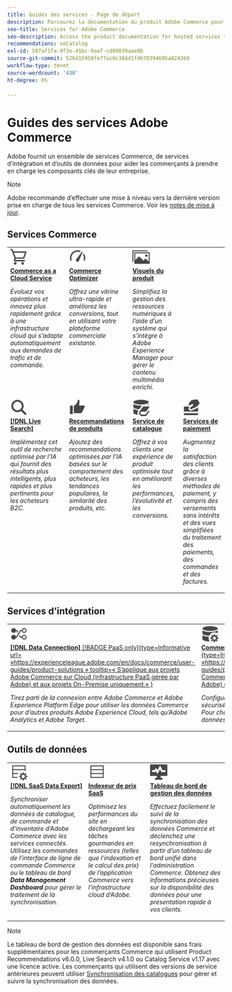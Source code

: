 ```yaml
---
title: Guides des services - Page de départ
description: Parcourez la documentation du produit Adobe Commerce pour les services SaaS Commerce
seo-title: Services for Adobe Commerce
seo-description: Access the product documentation for hosted services that help Adobe Commerce merchants support key components of their business.
recommendations: noCatalog
exl-id: 507af1fa-9f3e-41bc-9aaf-cd89839aae0b
source-git-commit: 526d15950fe77ac8c384d1fd670394695a824260
workflow-type: tm+mt
source-wordcount: '438'
ht-degree: 0%

---
```


# Guides des services Adobe Commerce

Adobe fournit un ensemble de services Commerce, de services d’intégration et d’outils de données pour aider les commerçants à prendre en charge les composants clés de leur entreprise.

>[!NOTE]
>
>Adobe recommande d’effectuer une mise à niveau vers la dernière version prise en charge de tous les services Commerce. Voir les [notes de mise à jour](release-notes-all.md).

## Services Commerce

<table style="table-layout:fixed">
<tr style="border: 0;">
   <td valign="top">
      <a href="../cloud-service/overview.md">
      <img alt="Cloud" src="../assets/icons/shopping-cart.svg" width="40">
      </a>
      <div>
         <a href="../cloud-service/overview.md">
         <strong>Commerce as a Cloud Service</strong>
         </a>
      </div>
      <p>
         <em>Évoluez vos opérations et innovez plus rapidement grâce à une infrastructure cloud qui s’adapte automatiquement aux demandes de trafic et de commande.</em>
      </p>
   </td>
   <td valign="top">
      <a href="../optimizer/overview.md">
      <img alt="Optimiser" src="../assets/icons/gauge4.svg" width="40">
      </a>
      <div>
         <a href="../optimizer/overview.md">
         <strong>Commerce Optimizer</strong>
         </a>
      </div>
      <p>
         <em>Offrez une vitrine ultra-rapide et améliorez les conversions, tout en utilisant votre plateforme commerciale existante.</em>
      </p>
   </td>
   <td valign="top">
      <a href="../product-visuals/overview.md">
      <img alt="Visuel" src="../assets/icons/images.svg" width="40">
      </a>
      <div>
         <a href="../product-visuals/overview.md">
         <strong>Visuels du produit</strong>
         </a>
      </div>
      <p>
         <em>Simplifiez la gestion des ressources numériques à l’aide d’un système qui s’intègre à Adobe Experience Manager pour gérer le contenu multimédia enrichi.</em>
      </p>
   </td>
   <td valign="top">
      <!-- Empty cell to maintain table structure -->
   </td>
</tr>
<tr style="border: 0;">
   <td valign="top">
      <a href="../live-search/overview.md">
      <img alt="Rechercher" src="../assets/icons/Magnify.svg" width="40">
      </a>
      <div>
         <a href="../live-search/overview.md">
         <strong>[!DNL Live Search]</strong>
         </a>
      </div>
      <p>
         <em>Implémentez cet outil de recherche optimisé par l’IA qui fournit des résultats plus intelligents, plus rapides et plus pertinents pour les acheteurs B2C.</em>
      </p>
   </td>
   <td valign="top">
      <a href="../product-recommendations/overview.md">
      <img alt="ThumbsUp" src="../assets/icons/ThumbUp.svg" width="40">
      </a>
      <div>
         <a href="../product-recommendations/overview.md">
         <strong>Recommandations de produits</strong>
         </a>
      </div>
      <p>
         <em>Ajoutez des recommandations optimisées par l’IA basées sur le comportement des acheteurs, les tendances populaires, la similarité des produits, etc.</em>
      </p>
   </td>
   <td valign="top">
      <a href="../catalog-service/overview.md">
      <img alt="Données de catalogue pour les services connectés" src="../assets/icons/DataBook.svg" width="40">
      </a>
      <div>
         <a href="../catalog-service/overview.md">
         <strong>Service de catalogue</strong>
         </a>
      </div>
      <p>
         <em>Offrez à vos clients une expérience de produit optimisée tout en améliorant les performances, l’évolutivité et les conversions.</em>
      </p>
   </td>
   <td valign="top">
      <a href="../payment-services/guide-overview.md">
      <img alt="Paiements par carte de crédit" src="../assets/icons/CreditCard.svg" width="40">
      </a>
      <div>
         <a href="../payment-services/guide-overview.md">
         <strong> Services de paiement </strong>
         </a>
      </div>
      <p>
         <em>Augmentez la satisfaction des clients grâce à diverses méthodes de paiement, y compris des versements sans intérêts et des vues simplifiées du traitement des paiements, des commandes et des factures.</em>
      </p>
   </td>
</tr>
</table>

## Services d’intégration

<table style="table-layout:fixed">
<tr style="border: 0;">
   <td valign="top">
      <a href="../data-connection/overview.md">
      <img alt="Transfert de données vers Platform" src="../assets/icons/TransferToPlatform.svg" width="40">
      </a>
      <div>
         <a href="../data-connection/overview.md">
         <strong>[!DNL Data Connection]</strong> [!BADGE PaaS only]{type=Informative url= »https://experienceleague.adobe.com/en/docs/commerce/user-guides/product-solutions » tooltip=« S’applique aux projets Adobe Commerce sur Cloud (infrastructure PaaS gérée par Adobe) et aux projets On-Premise uniquement.« }
         </a>
      </div>
      <p>
         <em>Tirez parti de la connexion entre Adobe Commerce et Adobe Experience Platform Edge pour utiliser les données Commerce pour d’autres produits Adobe Experience Cloud, tels qu’Adobe Analytics et Adobe Target.</em>
      </p>
   </td>
   <td valign="top">
      <a href="../landing/saas.md">
      <img alt="ThumbsUp" src="../assets/icons/DataSetting.svg" width="40">
      </a>
      <div>
          <a href="../landing/saas.md">
         <strong>Commerce Services Connector </strong> [!BADGE PaaS uniquement]{type=Informative url= »https://experienceleague.adobe.com/en/docs/commerce/user-guides/product-solutions » tooltip=« S’applique à Adobe Commerce sur les projets cloud (infrastructure PaaS gérée par Adobe) et les projets On-Premise uniquement.« }
         </a>
      </div>
      <p>
         <em>Configurez l’authentification pour activer la communication sécurisée entre Adobe Commerce et les services connectés. Pour chaque environnement, spécifiez l’identifiant d’espace de données pour le stockage des données des services Commerce.</em>
      </p>
   </td>
</tr>
</table>

## Outils de données

<table style="table-layout:fixed">
<tr style="border: 0;">
   <td valign="top">
       <a href="../data-export/overview.md">
      <img alt="Gestion des flux d’exportation de données SaaS" src="../assets/icons/FeedManagement.svg" width="40">
      </a>
      <div>
         <a href="../data-export/overview.md">
         <strong>[!DNL SaaS Data Export]</strong>
         </a>
      </div>
      <p>
         <em>Synchroniser automatiquement les données de catalogue, de commande et d’inventaire d’Adobe Commerce avec les services connectés. Utilisez les commandes de l’interface de ligne de commande Commerce ou le tableau de bord <strong>Data Management Dashboard</strong> pour gérer le traitement de la synchronisation.</em>
      </p>
   </td>
   <td valign="top">
      <a href="../price-index/price-indexing.md">
      <img alt="Flux des prix des produits" src="../assets/icons/Feed.svg" width="40">
      </a>
      <div>
          <a href="../price-index/price-indexing.md">
         <strong>Indexeur de prix SaaS</strong>
         </a>
      </div>
      <p>
         <em>Optimisez les performances du site en déchargeant les tâches gourmandes en ressources (telles que l’indexation et le calcul des prix) de l’application Commerce vers l’infrastructure cloud d’Adobe.</em>
      </p>
   </td>
   <td valign="top">
      <a href="https://experienceleague.adobe.com/en/docs/commerce-admin/systems/data-transfer/data-dashboard" target="_blank">
      <img alt="Surveiller la synchronisation des données" src="../assets/icons/Monitoring.svg" width="40">
      </a>
      <div>
          <a href="https://experienceleague.adobe.com/en/docs/commerce-admin/systems/data-transfer/data-dashboard" target="_blank">
         <strong>Tableau de bord de gestion des données</strong>
         </a>
      </div>
      <p>
         <em>Effectuez facilement le suivi de la synchronisation des données Commerce et déclenchez une resynchronisation à partir d’un tableau de bord unifié dans l’administration Commerce. Obtenez des informations précieuses sur la disponibilité des données pour une présentation rapide à vos clients.</em>
      </p>
   </td>
</table>

>[!NOTE]
>
>Le tableau de bord de gestion des données est disponible sans frais supplémentaires pour les commerçants Commerce qui utilisent Product Recommendations v6.0.0, Live Search v4.1.0 ou Catalog Service v1.17 avec une licence active. Les commerçants qui utilisent des versions de service antérieures peuvent utiliser [Synchronisation des catalogues](../landing/catalog-sync.md) pour gérer et suivre la synchronisation des données.
